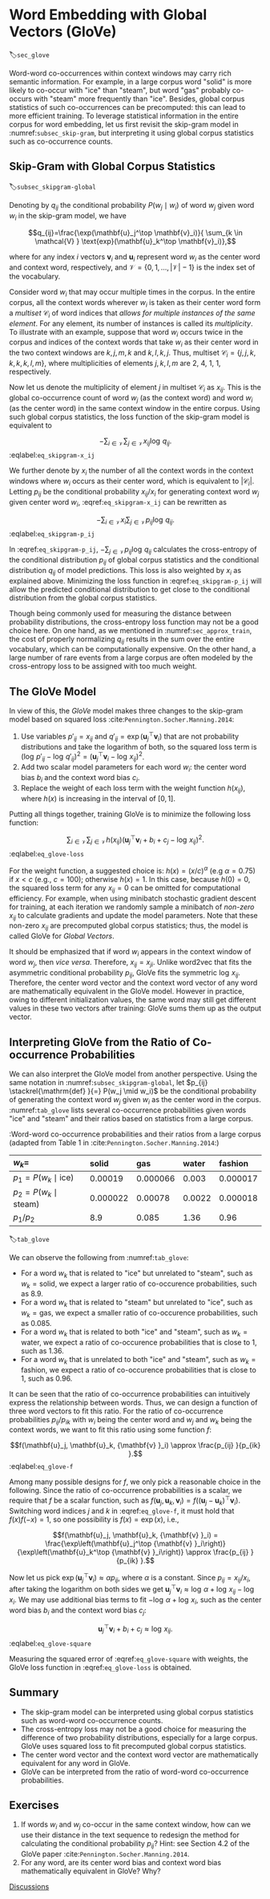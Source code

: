 # Word Embedding with Global Vectors (GloVe)
:label:`sec_glove`


Word-word co-occurrences 
within context windows
may carry rich semantic information.
For example,
in a large corpus
word "solid" is
more likely to co-occur
with "ice" than "steam",
but word "gas"
probably co-occurs with "steam"
more frequently than "ice".
Besides,
global corpus statistics
of such co-occurrences
can be precomputed:
this can lead to more efficient training.
To leverage statistical
information in the entire corpus
for word embedding,
let us first revisit
the skip-gram model in :numref:`subsec_skip-gram`,
but interpreting it
using global corpus statistics
such as co-occurrence counts.

## Skip-Gram with Global Corpus Statistics
:label:`subsec_skipgram-global`

Denoting by $q_{ij}$
the conditional probability
$P(w_j\mid w_i)$
of word $w_j$ given word $w_i$
in the skip-gram model,
we have

$$q_{ij}=\frac{\exp(\mathbf{u}_j^\top \mathbf{v}_i)}{ \sum_{k \in \mathcal{V} } \text{exp}(\mathbf{u}_k^\top \mathbf{v}_i)},$$

where 
for any index $i$
vectors $\mathbf{v}_i$ and $\mathbf{u}_i$
represent word $w_i$
as the center word and context word,
respectively, and $\mathcal{V} = \{0, 1, \ldots, |\mathcal{V}|-1\}$ 
is the index set of the vocabulary.

Consider word $w_i$
that may occur multiple times
in the corpus.
In the entire corpus,
all the context words
wherever $w_i$ is taken as their center word
form a *multiset* $\mathcal{C}_i$
of word indices
that *allows for multiple instances of the same element*.
For any element,
its number of instances is called its *multiplicity*.
To illustrate with an example,
suppose that word $w_i$ occurs twice in the corpus
and indices of the context words
that take $w_i$ as their center word
in the two context windows
are 
$k, j, m, k$ and $k, l, k, j$.
Thus, multiset $\mathcal{C}_i = \{j, j, k, k, k, k, l, m\}$, where 
multiplicities of elements $j, k, l, m$
are 2, 4, 1, 1, respectively.

Now let us denote the multiplicity of element $j$ in
multiset $\mathcal{C}_i$ as $x_{ij}$.
This is the global co-occurrence count 
of word $w_j$ (as the context word)
and word $w_i$ (as the center word)
in the same context window
in the entire corpus.
Using such global corpus statistics,
the loss function of the skip-gram model 
is equivalent to

$$-\sum_{i\in\mathcal{V} }\sum_{j\in\mathcal{V} } x_{ij} \log\,q_{ij}.$$
:eqlabel:`eq_skipgram-x_ij`

We further denote by
$x_i$
the number of all the context words
in the context windows
where $w_i$ occurs as their center word,
which is equivalent to $|\mathcal{C}_i|$.
Letting $p_{ij}$
be the conditional probability
$x_{ij}/x_i$ for generating
context word $w_j$ given center word $w_i$,
:eqref:`eq_skipgram-x_ij`
can be rewritten as

$$-\sum_{i\in\mathcal{V} } x_i \sum_{j\in\mathcal{V} } p_{ij} \log\,q_{ij}.$$
:eqlabel:`eq_skipgram-p_ij`

In :eqref:`eq_skipgram-p_ij`, $-\sum_{j\in\mathcal{V} } p_{ij} \log\,q_{ij}$ calculates
the cross-entropy 
of
the conditional distribution $p_{ij}$
of global corpus statistics
and
the
conditional distribution $q_{ij}$
of model predictions.
This loss
is also weighted by $x_i$ as explained above.
Minimizing the loss function in 
:eqref:`eq_skipgram-p_ij`
will allow
the predicted conditional distribution
to get close to
the conditional distribution
from the global corpus statistics.


Though being commonly used
for measuring the distance
between probability distributions,
the cross-entropy loss function may not be a good choice here. 
On one hand, as we mentioned in :numref:`sec_approx_train`, 
the cost of properly normalizing $q_{ij}$
results in the sum over the entire vocabulary,
which can be computationally expensive.
On the other hand, 
a large number of rare 
events from a large corpus
are often modeled by the cross-entropy loss
to be assigned with
too much weight.

## The GloVe Model

In view of this,
the *GloVe* model makes three changes
to the skip-gram model based on squared loss :cite:`Pennington.Socher.Manning.2014`:

1. Use variables $p'_{ij}=x_{ij}$ and $q'_{ij}=\exp(\mathbf{u}_j^\top \mathbf{v}_i)$ 
that are not probability distributions
and take the logarithm of both, so the squared loss term is $\left(\log\,p'_{ij} - \log\,q'_{ij}\right)^2 = \left(\mathbf{u}_j^\top \mathbf{v}_i - \log\,x_{ij}\right)^2$.
2. Add two scalar model parameters for each word $w_i$: the center word bias $b_i$ and the context word bias $c_i$.
3. Replace the weight of each loss term with the weight function $h(x_{ij})$, where $h(x)$ is increasing in the interval of $[0, 1]$.

Putting all things together, training GloVe is to minimize the following loss function:

$$\sum_{i\in\mathcal{V} } \sum_{j\in\mathcal{V} } h(x_{ij}) \left(\mathbf{u}_j^\top \mathbf{v}_i + b_i + c_j - \log\,x_{ij}\right)^2.$$
:eqlabel:`eq_glove-loss`

For the weight function, a suggested choice is: 
$h(x) = (x/c) ^\alpha$ (e.g $\alpha = 0.75$) if $x < c$ (e.g., $c = 100$); otherwise $h(x) = 1$.
In this case,
because $h(0)=0$,
the squared loss term for any $x_{ij}=0$ can be omitted
for computational efficiency.
For example,
when using minibatch stochastic gradient descent for training, 
at each iteration
we randomly sample a minibatch of *non-zero* $x_{ij}$ 
to calculate gradients
and update the model parameters. 
Note that these non-zero $x_{ij}$ are precomputed 
global corpus statistics;
thus, the model is called GloVe
for *Global Vectors*.

It should be emphasized that
if word $w_i$ appears in the context window of 
word $w_j$, then *vice versa*. 
Therefore, $x_{ij}=x_{ji}$. 
Unlike word2vec
that fits the asymmetric conditional probability
$p_{ij}$,
GloVe fits the symmetric $\log \, x_{ij}$.
Therefore, the center word vector and
the context word vector of any word are mathematically equivalent in the GloVe model. 
However in practice, owing to different initialization values,
the same word may still get different values
in these two vectors after training:
GloVe sums them up as the output vector.



## Interpreting GloVe from the Ratio of Co-occurrence Probabilities


We can also interpret the GloVe model from another perspective. 
Using the same notation in 
:numref:`subsec_skipgram-global`,
let $p_{ij} \stackrel{\mathrm{def} }{=} P(w_j \mid w_i)$ be the conditional probability of generating the context word $w_j$ given $w_i$ as the center word in the corpus. 
:numref:`tab_glove`
lists several co-occurrence probabilities
given words "ice" and "steam"
and their ratios based on  statistics from a large corpus.


:Word-word co-occurrence probabilities and their ratios from a large corpus (adapted from Table 1 in :cite:`Pennington.Socher.Manning.2014`:)


|$w_k$=|solid|gas|water|fashion|
|:--|:-|:-|:-|:-|
|$p_1=P(w_k\mid \text{ice})$|0.00019|0.000066|0.003|0.000017|
|$p_2=P(w_k\mid\text{steam})$|0.000022|0.00078|0.0022|0.000018|
|$p_1/p_2$|8.9|0.085|1.36|0.96|
:label:`tab_glove`


We can observe the following from :numref:`tab_glove`:

* For a word $w_k$ that is related to "ice" but unrelated to "steam", such as $w_k=\text{solid}$, we expect a larger ratio of co-occurence probabilities, such as 8.9.
* For a word $w_k$ that is related to "steam" but unrelated to "ice", such as $w_k=\text{gas}$, we expect a smaller ratio of co-occurence probabilities, such as 0.085.
* For a word $w_k$ that is related to both "ice" and "steam", such as $w_k=\text{water}$, we expect a ratio of co-occurence probabilities that is close to 1, such as 1.36.
* For a word $w_k$ that is unrelated to both "ice" and "steam", such as $w_k=\text{fashion}$, we expect a ratio of co-occurence probabilities that is close to 1, such as 0.96.




It can be seen that the ratio
of co-occurrence probabilities
can intuitively express
the relationship between words. 
Thus, we can design a function
of three word vectors
to fit this ratio.
For the ratio of co-occurrence probabilities
${p_{ij} }/{p_{ik} }$
with $w_i$ being the center word
and $w_j$ and $w_k$ being the context words,
we want to fit this ratio
using some function $f$:

$$f(\mathbf{u}_j, \mathbf{u}_k, {\mathbf{v} }_i) \approx \frac{p_{ij} }{p_{ik} }.$$
:eqlabel:`eq_glove-f`

Among many possible designs for $f$,
we only pick a reasonable choice in the following.
Since the ratio of co-occurrence probabilities
is a scalar,
we require that
$f$ be a scalar function, such as
$f(\mathbf{u}_j, \mathbf{u}_k, {\mathbf{v} }_i) = f\left((\mathbf{u}_j - \mathbf{u}_k)^\top {\mathbf{v} }_i\right)$. 
Switching word indices
$j$ and $k$ in :eqref:`eq_glove-f`,
it must hold that
$f(x)f(-x)=1$,
so one possibility is $f(x)=\exp(x)$,
i.e., 

$$f(\mathbf{u}_j, \mathbf{u}_k, {\mathbf{v} }_i) = \frac{\exp\left(\mathbf{u}_j^\top {\mathbf{v} }_i\right)}{\exp\left(\mathbf{u}_k^\top {\mathbf{v} }_i\right)} \approx \frac{p_{ij} }{p_{ik} }.$$

Now let us pick
$\exp\left(\mathbf{u}_j^\top {\mathbf{v} }_i\right) \approx \alpha p_{ij}$,
where $\alpha$ is a constant.
Since $p_{ij}=x_{ij}/x_i$, after taking the logarithm on both sides we get $\mathbf{u}_j^\top {\mathbf{v} }_i \approx \log\,\alpha + \log\,x_{ij} - \log\,x_i$. 
We may use additional bias terms to fit $- \log\, \alpha + \log\, x_i$, such as the center word bias $b_i$ and the context word bias $c_j$:

$$\mathbf{u}_j^\top \mathbf{v}_i + b_i + c_j \approx \log\, x_{ij}.$$
:eqlabel:`eq_glove-square`

Measuring the squared error of
:eqref:`eq_glove-square` with weights,
the GloVe loss function in
:eqref:`eq_glove-loss` is obtained.



## Summary

* The skip-gram model can be interpreted using global corpus statistics such as word-word co-occurrence counts.
* The cross-entropy loss may not be a good choice for measuring the difference of two probability distributions, especially for a large corpus. GloVe uses squared loss to fit precomputed global corpus statistics.
* The center word vector and the context word vector are mathematically equivalent for any word in GloVe.
* GloVe can be interpreted from the ratio of word-word co-occurrence probabilities.


## Exercises

1. If words $w_i$ and $w_j$ co-occur in the same context window, how can we use their   distance in the text sequence to redesign the method for  calculating the conditional probability $p_{ij}$? Hint: see Section 4.2 of the GloVe paper :cite:`Pennington.Socher.Manning.2014`.
1. For any word, are its center word bias  and context word bias mathematically equivalent in GloVe? Why?


[Discussions](https://discuss.d2l.ai/t/385)
